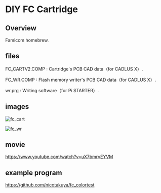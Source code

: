 # DIY FC Cartridge

## Overview

Famicom homebrew.

## files

FC_CARTV2.COMP : Cartridge's PCB CAD data（for CADLUS X）.

FC_WR.COMP : Flash memory writer's PCB CAD data（for CADLUS X）.

wr.prg : Writing software（for Pi STARTER）.

## images

![fc_cart](https://user-images.githubusercontent.com/5597377/131226268-400eb0cc-a307-484d-8e24-7c4bb96cd029.png)

![fc_wr](https://user-images.githubusercontent.com/5597377/131226267-04f40ee6-dc07-4ba3-9ccf-a845f8376eda.png)

## movie

https://www.youtube.com/watch?v=uX7bmrvEYVM

## example program

https://github.com/nicotakuya/fc_colortest
